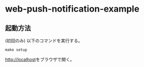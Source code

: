 # web-push-notification-example

## 起動方法

(初回のみ) 以下のコマンドを実行する。

```shell
make setup
```

[http://localhost](http://localhost)をブラウザで開く。

